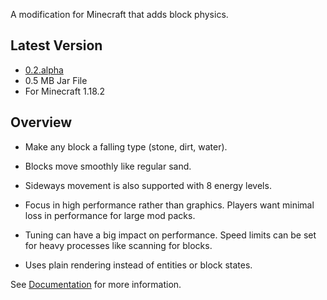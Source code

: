 A modification for Minecraft that adds block physics.

## Latest Version
 - [0.2.alpha](https://github.com/SynchroField/Floaxial/releases/download/0.2.alpha/Floaxial-0.2.alpha.jar) 
 - 0.5 MB Jar File
 - For Minecraft 1.18.2

## Overview

 - Make any block a falling type (stone, dirt, water).

 - Blocks move smoothly like regular sand.
 
 - Sideways movement is also supported with 8 energy levels.

 - Focus in high performance rather than graphics.  Players want minimal loss in performance for large mod packs.

 - Tuning can have a big impact on performance.  Speed limits can be set for heavy processes like scanning for blocks.

 - Uses plain rendering instead of entities or block states.

See [Documentation](https://github.com/SynchroField/Floaxial/wiki) for more information.
